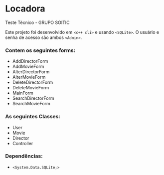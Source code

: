 # Locadora
Teste Técnico - GRUPO SOITIC

Este projeto foi desenvolvido em `<c++ cli>` e usando `<SQLite>`. O usuário e senha de acesso são ambos `<Admin>`.

### Contem os seguintes forms:

* AddDirectorForm
* AddMovieForm
* AlterDirectorForm
* AlterMovieForm
* DeleteDirectorForm
* DeleteMovieForm
* MainForm
* SearchDirectorForm
* SearchMovieForm

### As seguintes Classes:

* User
* Movie
* Director
* Controller

### Dependências:

* `<System.Data.SQLite;>`
